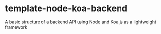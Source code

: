 # template-node-koa-backend
A basic structure of a backend API using Node and Koa.js as a lightweight framework
